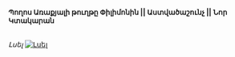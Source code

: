 **Պողոս Առաքյալի թուղթը Փիլիմոնին || Աստվածաշունչ || Նոր Կտակարան**

\
_Լսել_
[![Լսել](https://steamuserimages-a.akamaihd.net/ugc/364031285151936384/CABEA5103DFCCC0F86EE38B0C40C8E0B55814C9B/?imw=512&imh=512&ima=fit&impolicy=Letterbox&imcolor=%23000000&letterbox=true)](https://www.youtube.com/watch?v=gCP293qXGtI&list=PLiqVN24ARkiU3mGKGQITLKdUf0RkjozAW&index=18)
